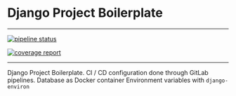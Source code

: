 # Django Project Boilerplate

---

[![pipeline status](https://gitlab.com/cc-wdesign/django-project-boilerplate/badges/master/pipeline.svg)](https://gitlab.com/cc-wdesign/django-project-boilerplate/commits/master)


[![coverage report](https://gitlab.com/cc-wdesign/django-project-boilerplate/badges/master/coverage.svg)](https://gitlab.com/cc-wdesign/django-project-boilerplate/commits/master)

--- 

Django Project Boilerplate.
CI / CD configuration done through GitLab pipelines.
Database as Docker container
Environment variables with `django-environ`